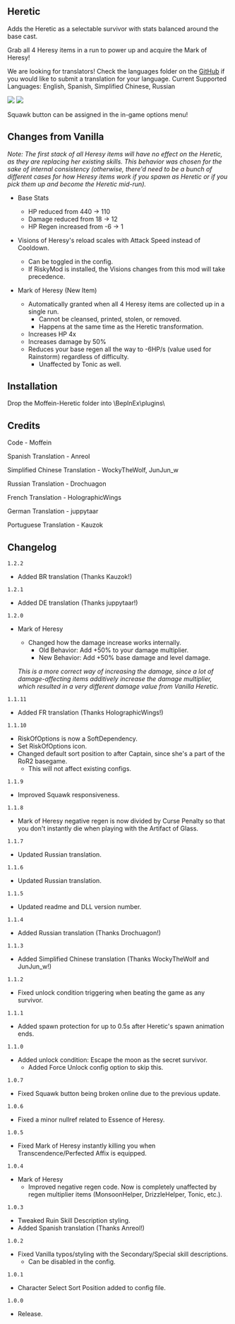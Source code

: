 ## Heretic

Adds the Heretic as a selectable survivor with stats balanced around the base cast.

Grab all 4 Heresy items in a run to power up and acquire the Mark of Heresy!

We are looking for translators! Check the languages folder on the [GitHub](https://github.com/Moffein/HereticMod/tree/master/language) if you would like to submit a translation for your language.
Current Supported Languages: English, Spanish, Simplified Chinese, Russian

[![](https://i.imgur.com/zX96kAC.jpg)]()
[![](https://i.imgur.com/INtd4VY.png)]()

Squawk button can be assigned in the in-game options menu!

## Changes from Vanilla

*Note: The first stack of all Heresy items will have no effect on the Heretic, as they are replacing her existing skills. This behavior was chosen for the sake of internal consistency (otherwise, there'd need to be a bunch of different cases for how Heresy items work if you spawn as Heretic or if you pick them up and become the Heretic mid-run).*

- Base Stats
	- HP reduced from 440 -> 110
	- Damage reduced from 18 -> 12
	- HP Regen increased from -6 -> 1

- Visions of Heresy's reload scales with Attack Speed instead of Cooldown.
	- Can be toggled in the config.
	- If RiskyMod is installed, the Visions changes from this mod will take precedence.
	
- Mark of Heresy (New Item)
	- Automatically granted when all 4 Heresy items are collected up in a single run.
		- Cannot be cleansed, printed, stolen, or removed.
		- Happens at the same time as the Heretic transformation.
	- Increases HP 4x
	- Increases damage by 50%
	- Reduces your base regen all the way to -6HP/s (value used for Rainstorm) regardless of difficulty.
		- Unaffected by Tonic as well.

## Installation

Drop the Moffein-Heretic folder into \BepInEx\plugins\

## Credits

Code - Moffein

Spanish Translation - Anreol

Simplified Chinese Translation - WockyTheWolf, JunJun_w

Russian Translation - Drochuagon

French Translation - HolographicWings

German Translation - juppytaar

Portuguese Translation - Kauzok

## Changelog

`1.2.2`

- Added BR translation (Thanks Kauzok!)

`1.2.1`

- Added DE translation (Thanks juppytaar!)

`1.2.0`

- Mark of Heresy
	- Changed how the damage increase works internally.
		- Old Behavior: Add +50% to your damage multiplier.
		- New Behavior: Add +50% base damage and level damage.
		
	*This is a more correct way of increasing the damage, since a lot of damage-affecting items additively increase the damage multiplier, which resulted in a very different damage value from Vanilla Heretic.*

`1.1.11`

- Added FR translation (Thanks HolographicWings!)

`1.1.10`

- RiskOfOptions is now a SoftDependency.
- Set RiskOfOptions icon.
- Changed default sort position to after Captain, since she's a part of the RoR2 basegame.
	- This will not affect existing configs.

`1.1.9`

- Improved Squawk responsiveness.

`1.1.8`

- Mark of Heresy negative regen is now divided by Curse Penalty so that you don't instantly die when playing with the Artifact of Glass.

`1.1.7`

- Updated Russian translation.

`1.1.6`

- Updated Russian translation.

`1.1.5`

- Updated readme and DLL version number.

`1.1.4`

- Added Russian translation (Thanks Drochuagon!)

`1.1.3`

- Added Simplified Chinese translation (Thanks WockyTheWolf and JunJun_w!)

`1.1.2`

- Fixed unlock condition triggering when beating the game as any survivor.

`1.1.1`

- Added spawn protection for up to 0.5s after Heretic's spawn animation ends.

`1.1.0`

- Added unlock condition: Escape the moon as the secret survivor.
	- Added Force Unlock config option to skip this.

`1.0.7`

- Fixed Squawk button being broken online due to the previous update.

`1.0.6`

- Fixed a minor nullref related to Essence of Heresy.

`1.0.5`

- Fixed Mark of Heresy instantly killing you when Transcendence/Perfected Affix is equipped.

`1.0.4`

- Mark of Heresy
	- Improved negative regen code. Now is completely unaffected by regen multiplier items (MonsoonHelper, DrizzleHelper, Tonic, etc.).

`1.0.3`

- Tweaked Ruin Skill Description styling.
- Added Spanish translation (Thanks Anreol!)

`1.0.2`

- Fixed Vanilla typos/styling with the Secondary/Special skill descriptions.
	- Can be disabled in the config.

`1.0.1`

- Character Select Sort Position added to config file.

`1.0.0`

- Release.